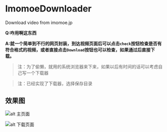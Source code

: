 # ImomoeDownloader

 Download video from imomoe.jp
 
**Q:咋用啊这东西**

**A:就一个简单到不行的网页封装，到达视频页面后可以点击`check`按钮检查是否有符合格式的视频，或者直接点击`Download`按钮也可以检查，如果通过后直接下载。**

> 注：为了偷懒，就用的系统浏览器来下来，如果以后有时间的话可以考虑自己写一个下载器

> 注：已经实现了下载器，选择保存目录

## 效果图

![alt 主页面](https://github.com/gitofleonardo/ImomoeDownloader/tree/master/raw/main.png)

![alt 下载页面](https://github.com/gitofleonardo/ImomoeDownloader/tree/master/raw/down.png)
